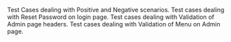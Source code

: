 Test Cases dealing with Positive and Negative scenarios.
Test cases dealing with Reset Password on login page.
Test cases dealing with Validation of Admin page headers. 
Test cases dealing with Validation of Menu on Admin page.

